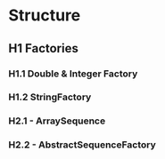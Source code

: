 # Structure

## H1 Factories

### H1.1 Double & Integer Factory

### H1.2 StringFactory

### H2.1 - ArraySequence

### H2.2 - AbstractSequenceFactory

##
